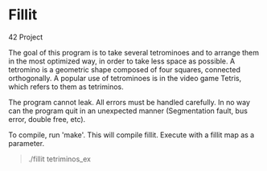 # Fillit

42 Project

The goal of this program is to take several tetrominoes and to arrange them in the most optimized way, in order to take less space as possible.
A tetromino is a geometric shape composed of four squares, connected orthogonally. A popular use of tetrominoes is in the video game Tetris, which refers to them as tetriminos.

The program cannot leak. All errors must be handled carefully. In no way can the program quit in an unexpected manner (Segmentation fault, bus error, double free, etc).

To compile, run 'make'. This will compile fillit. Execute with a fillit map as a parameter.

> ./fillit tetriminos_ex
